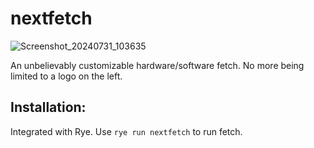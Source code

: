 # nextfetch

![Screenshot_20240731_103635](https://github.com/user-attachments/assets/80f3b522-7694-40a9-91d8-1adc327d14a7)

An unbelievably customizable hardware/software fetch. No more being limited to a logo on the left.

## Installation:
Integrated with Rye. Use `rye run nextfetch` to run fetch.
